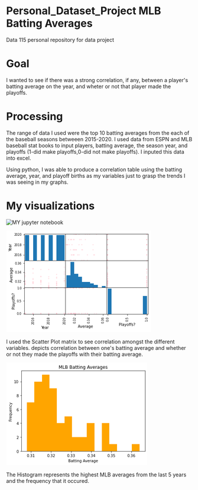 # Personal_Dataset_Project MLB Batting Averages
Data 115 personal repository for data project
# Goal
I wanted to see if there was a strong correlation, if any, between a player's batting average on the year, and wheter or not that player made the playoffs.
# Processing 
The range of data I used were the top 10 batting averages from the each of the baseball seasons betweeen 2015-2020. 
I used data from ESPN and MLB baseball stat books to input players, batting average, the season year, and playoffs (1-did make playoffs,0-did not make playoffs).
I inputed this data into excel.

Using python, I was able to produce a correlation table using the batting average, year, and playoff births as my variables just to grasp the trends I was seeing in my graphs.



# My visualizations 
![MY jupyter notebook](https://github.com/rdulski8/Personal_Dataset_Project/blob/master/Personal%20Dataset.ipynb)

![Scatter plot matrix](https://raw.githubusercontent.com/rdulski8/Personal_Dataset_Project/master/Scatter%20Matrix%20.png)

I used the Scatter Plot matrix to see correlation amongst the different variables. depicts correlation between one's batting average and whether or not they made the playoffs with their batting average.

![Batting Averages](https://raw.githubusercontent.com/rdulski8/Personal_Dataset_Project/master/download.png)

The Histogram represents the highest MLB averages from the last 5 years and the frequency that it occured. 

